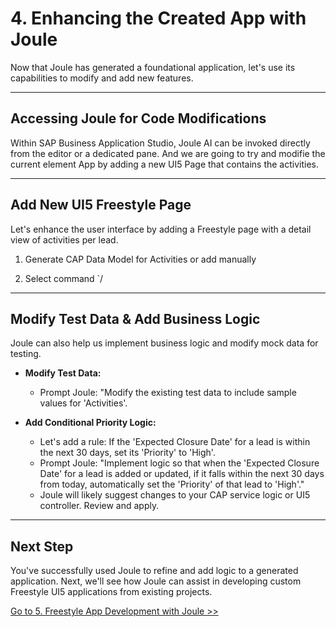 # 4. Enhancing the Created App with Joule

Now that Joule has generated a foundational application, let's use its capabilities to modify and add new features.

---

## Accessing Joule for Code Modifications

Within SAP Business Application Studio, Joule AI can be invoked directly from the editor or a dedicated pane. And we are going to try and modifie the current element App by adding a new UI5 Page that contains the activities. 

---

##  Add New UI5 Freestyle Page

Let's enhance the user interface by adding a Freestyle page with a detail view of activities per lead. 

1. Generate CAP Data Model for Activities or add manually

2. Select command `/


---

## Modify Test Data & Add Business Logic

Joule can also help us implement business logic and modify mock data for testing.

* **Modify Test Data:**
    * Prompt Joule: "Modify the existing test data to include sample values for 'Activities'.

* **Add Conditional Priority Logic:**
    * Let's add a rule: If the 'Expected Closure Date' for a lead is within the next 30 days, set its 'Priority' to 'High'.
    * Prompt Joule: "Implement logic so that when the 'Expected Closure Date' for a lead is added or updated, if it falls within the next 30 days from today, automatically set the 'Priority' of that lead to 'High'."
    * Joule will likely suggest changes to your CAP service logic or UI5 controller. Review and apply.

---

## Next Step

You've successfully used Joule to refine and add logic to a generated application. Next, we'll see how Joule can assist in developing custom Freestyle UI5 applications from existing projects.

[Go to 5. Freestyle App Development with Joule >>](5_Freestyle_App_Development_with_Joule.md)